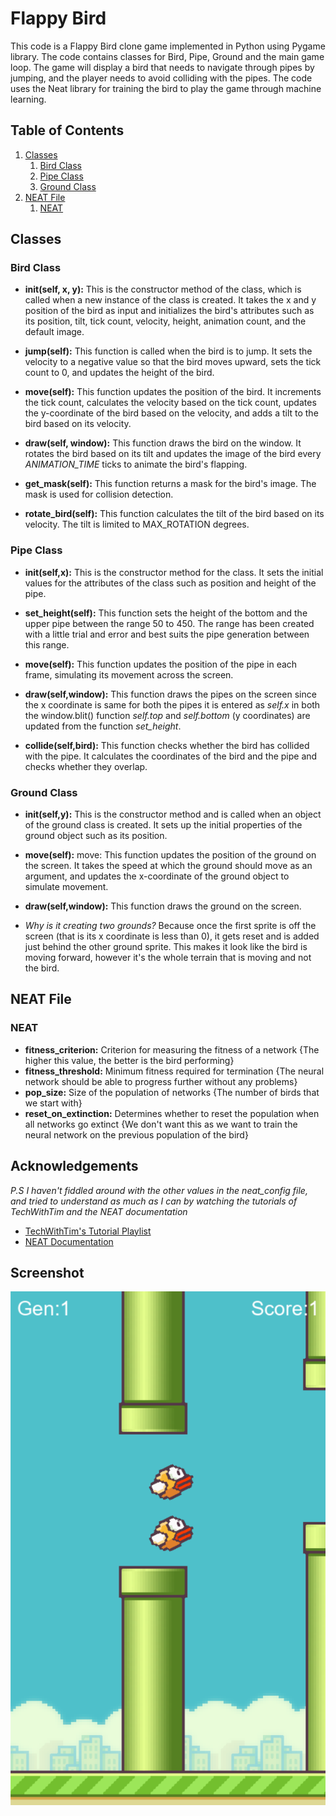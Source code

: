   

# **Flappy Bird**

  

This code is a Flappy Bird clone game implemented in Python using Pygame library. The code contains classes for Bird, Pipe, Ground and the main game loop. The game will display a bird that needs to navigate through pipes by jumping, and the player needs to avoid colliding with the pipes. The code uses the Neat library for training the bird to play the game through machine learning.

  

## Table of Contents

1. [Classes](#classes) 
    1. [Bird Class](#birdclass)
    2. [Pipe Class](#pipeclass) 
    3. [Ground Class](#groundclass)
2. [NEAT File](#neatfile)
    1. [NEAT](#neat) 

  

## Classes <a name="classes"></a>
### Bird Class <a name="birdclass"></a>

- **init(self, x, y):** This is the constructor method of the class, which is called when a new instance of the class is created. It takes the x and y position of the bird as input and initializes the bird's attributes such as its position, tilt, tick count, velocity, height, animation count, and the default image.

- **jump(self):** This function is called when the bird is to jump. It sets the velocity to a negative value so that the bird moves upward, sets the tick count to 0, and updates the height of the bird.

- **move(self):** This function updates the position of the bird. It increments the tick count, calculates the velocity based on the tick count, updates the y-coordinate of the bird based on the velocity, and adds a tilt to the bird based on its velocity.

- **draw(self, window):** This function draws the bird on the window. It rotates the bird based on its tilt and updates the image of the bird every *ANIMATION_TIME* ticks to animate the bird's flapping.

- **get_mask(self):** This function returns a mask for the bird's image. The mask is used for collision detection.

- **rotate_bird(self):** This function calculates the tilt of the bird based on its velocity. The tilt is limited to MAX_ROTATION degrees.

  

### Pipe Class <a name="pipeclass"></a>

- **init(self,x):** This is the constructor method for the class. It sets the initial values for the attributes of the class such as position and height of the pipe.

- **set_height(self):** This function sets the height of the bottom and the upper pipe between the range 50 to 450. The range has been created with a little trial and error and best suits the pipe generation between this range.

- **move(self):** This function updates the position of the pipe in each frame, simulating its movement across the screen.

- **draw(self,window):** This function draws the pipes on the screen since the x coordinate is same for both the pipes it is entered as *self.x* in both the window.blit() function *self.top* and *self.bottom* (y coordinates) are updated from the function *set_height*.

- **collide(self,bird):** This function checks whether the bird has collided with the pipe. It calculates the coordinates of the bird and the pipe and checks whether they overlap.

  

### Ground Class <a name="groundclass"></a>

- **init(self,y):** This is the constructor method and is called when an object of the ground class is created. It sets up the initial properties of the ground object such as its position.

- **move(self):** move: This function updates the position of the ground on the screen. It takes the speed at which the ground should move as an argument, and updates the x-coordinate of the ground object to simulate movement.

- **draw(self,window):** This function draws the ground on the screen.

- *Why is it creating two grounds?* Because once the first sprite is off the screen (that is its x coordinate is less than 0), it gets reset and is added just behind the other ground sprite. This makes it look like the bird is moving forward, however it's the whole terrain that is moving and not the bird.



## NEAT File <a name="neatfile"></a> 
### NEAT <a name="neat"></a>

- **fitness_criterion:** Criterion for measuring the fitness of a network {The higher this value, the better is the bird performing}
- **fitness_threshold:** Minimum fitness required for termination {The neural network should be able to progress further without any problems}
- **pop_size:** Size of the population of networks {The number of birds that we start with}
- **reset_on_extinction:** Determines whether to reset the population when all networks go extinct {We don't want this as we want to train the neural network on the previous population of the bird}

## Acknowledgements

*P.S I haven't fiddled around with the other values in the neat_config file, and tried to understand as much as I can by watching the tutorials of TechWithTim and the NEAT documentation*

 - [TechWithTim's Tutorial Playlist](https://www.youtube.com/playlist?list=PLzMcBGfZo4-lwGZWXz5Qgta_YNX3_vLS2s)
 - [NEAT Documentation](https://neat-python.readthedocs.io/en/latest/config_file.html)
 
 
## Screenshot

![App Screenshot](/Assets/Picture1.png)




 
